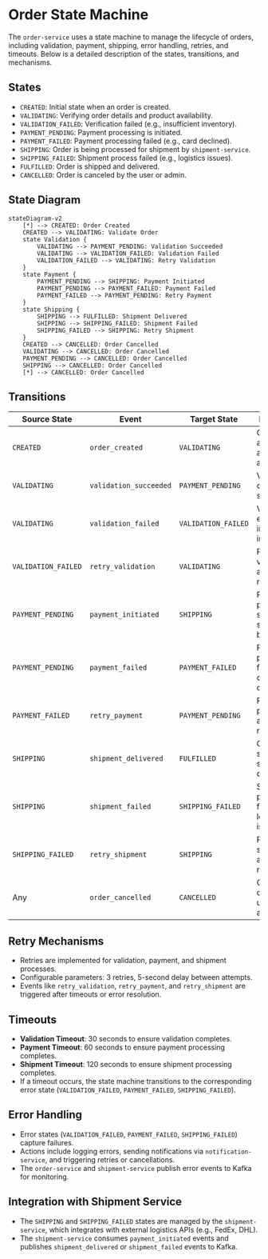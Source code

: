 # Order State Machine

The `order-service` uses a state machine to manage the lifecycle of orders, including validation, payment, shipping, error handling, retries, and timeouts. Below is a detailed description of the states, transitions, and mechanisms.

## States
- `CREATED`: Initial state when an order is created.
- `VALIDATING`: Verifying order details and product availability.
- `VALIDATION_FAILED`: Verification failed (e.g., insufficient inventory).
- `PAYMENT_PENDING`: Payment processing is initiated.
- `PAYMENT_FAILED`: Payment processing failed (e.g., card declined).
- `SHIPPING`: Order is being processed for shipment by `shipment-service`.
- `SHIPPING_FAILED`: Shipment process failed (e.g., logistics issues).
- `FULFILLED`: Order is shipped and delivered.
- `CANCELLED`: Order is canceled by the user or admin.

## State Diagram

```mermaid
stateDiagram-v2
    [*] --> CREATED: Order Created
    CREATED --> VALIDATING: Validate Order
    state Validation {
        VALIDATING --> PAYMENT_PENDING: Validation Succeeded
        VALIDATING --> VALIDATION_FAILED: Validation Failed
        VALIDATION_FAILED --> VALIDATING: Retry Validation
    }
    state Payment {
        PAYMENT_PENDING --> SHIPPING: Payment Initiated
        PAYMENT_PENDING --> PAYMENT_FAILED: Payment Failed
        PAYMENT_FAILED --> PAYMENT_PENDING: Retry Payment
    }
    state Shipping {
        SHIPPING --> FULFILLED: Shipment Delivered
        SHIPPING --> SHIPPING_FAILED: Shipment Failed
        SHIPPING_FAILED --> SHIPPING: Retry Shipment
    }
    CREATED --> CANCELLED: Order Cancelled
    VALIDATING --> CANCELLED: Order Cancelled
    PAYMENT_PENDING --> CANCELLED: Order Cancelled
    SHIPPING --> CANCELLED: Order Cancelled
    [*] --> CANCELLED: Order Cancelled
```

## Transitions

| Source State         | Event                  | Target State         | Description                                          | Retry | Timeout            |
|----------------------|------------------------|----------------------|------------------------------------------------------|-------|--------------------|
| `CREATED`            | `order_created`        | `VALIDATING`         | Order details and product availability are verified. | N/A   | 30s (validation)   |
| `VALIDATING`         | `validation_succeeded` | `PAYMENT_PENDING`    | Verification completed successfully.                 | N/A   | N/A                |
| `VALIDATING`         | `validation_failed`    | `VALIDATION_FAILED`  | Verification errors (e.g., insufficient inventory).  | Yes   | N/A                |
| `VALIDATION_FAILED`  | `retry_validation`     | `VALIDATING`         | Retrying validation after error resolution.          | N/A   | 30s (validation)   |
| `PAYMENT_PENDING`    | `payment_initiated`    | `SHIPPING`           | Payment processed successfully, shipment begins.     | Yes   | 60s (payment)      |
| `PAYMENT_PENDING`    | `payment_failed`       | `PAYMENT_FAILED`     | Payment processing failed (e.g., card declined).     | N/A   | N/A                |
| `PAYMENT_FAILED`     | `retry_payment`        | `PAYMENT_PENDING`    | Retrying payment after error resolution.             | N/A   | 60s (payment)      |
| `SHIPPING`           | `shipment_delivered`   | `FULFILLED`          | Order successfully shipped and delivered.            | N/A   | N/A                |
| `SHIPPING`           | `shipment_failed`      | `SHIPPING_FAILED`    | Shipment process failed (e.g., logistics issues).    | Yes   | 120s (shipment)    |
| `SHIPPING_FAILED`    | `retry_shipment`       | `SHIPPING`           | Retrying shipment after error resolution.            | N/A   | 120s (shipment)    |
| Any                  | `order_cancelled`      | `CANCELLED`          | Order canceled by user or admin.                     | N/A   | N/A                |

## Retry Mechanisms
- Retries are implemented for validation, payment, and shipment processes.
- Configurable parameters: 3 retries, 5-second delay between attempts.
- Events like `retry_validation`, `retry_payment`, and `retry_shipment` are triggered after timeouts or error resolution.

## Timeouts
- **Validation Timeout**: 30 seconds to ensure validation completes.
- **Payment Timeout**: 60 seconds to ensure payment processing completes.
- **Shipment Timeout**: 120 seconds to ensure shipment processing completes.
- If a timeout occurs, the state machine transitions to the corresponding error state (`VALIDATION_FAILED`, `PAYMENT_FAILED`, `SHIPPING_FAILED`).

## Error Handling
- Error states (`VALIDATION_FAILED`, `PAYMENT_FAILED`, `SHIPPING_FAILED`) capture failures.
- Actions include logging errors, sending notifications via `notification-service`, and triggering retries or cancellations.
- The `order-service` and `shipment-service` publish error events to Kafka for monitoring.

## Integration with Shipment Service
- The `SHIPPING` and `SHIPPING_FAILED` states are managed by the `shipment-service`, which integrates with external logistics APIs (e.g., FedEx, DHL).
- The `shipment-service` consumes `payment_initiated` events and publishes `shipment_delivered` or `shipment_failed` events to Kafka.